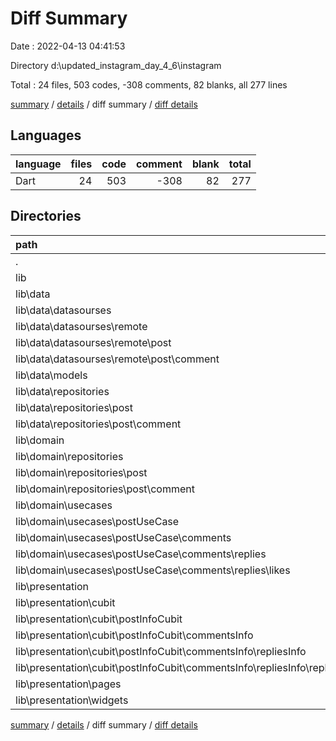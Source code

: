 # Diff Summary

Date : 2022-04-13 04:41:53

Directory d:\updated_instagram_day_4_6\instagram

Total : 24 files,  503 codes, -308 comments, 82 blanks, all 277 lines

[summary](results.md) / [details](details.md) / diff summary / [diff details](diff-details.md)

## Languages
| language | files | code | comment | blank | total |
| :--- | ---: | ---: | ---: | ---: | ---: |
| Dart | 24 | 503 | -308 | 82 | 277 |

## Directories
| path | files | code | comment | blank | total |
| :--- | ---: | ---: | ---: | ---: | ---: |
| . | 24 | 503 | -308 | 82 | 277 |
| lib | 24 | 503 | -308 | 82 | 277 |
| lib\data | 8 | 124 | -137 | 29 | 16 |
| lib\data\datasourses | 4 | 56 | -112 | 13 | -43 |
| lib\data\datasourses\remote | 4 | 56 | -112 | 13 | -43 |
| lib\data\datasourses\remote\post | 3 | 62 | -112 | 14 | -36 |
| lib\data\datasourses\remote\post\comment | 2 | 62 | -112 | 13 | -37 |
| lib\data\models | 2 | 23 | 51 | 9 | 83 |
| lib\data\repositories | 2 | 45 | -76 | 7 | -24 |
| lib\data\repositories\post | 2 | 45 | -76 | 7 | -24 |
| lib\data\repositories\post\comment | 2 | 45 | -76 | 7 | -24 |
| lib\domain | 6 | 58 | -102 | 12 | -32 |
| lib\domain\repositories | 2 | 6 | -16 | 0 | -10 |
| lib\domain\repositories\post | 2 | 6 | -16 | 0 | -10 |
| lib\domain\repositories\post\comment | 2 | 6 | -16 | 0 | -10 |
| lib\domain\usecases | 4 | 52 | -86 | 12 | -22 |
| lib\domain\usecases\postUseCase | 4 | 52 | -86 | 12 | -22 |
| lib\domain\usecases\postUseCase\comments | 4 | 52 | -86 | 12 | -22 |
| lib\domain\usecases\postUseCase\comments\replies | 4 | 52 | -86 | 12 | -22 |
| lib\domain\usecases\postUseCase\comments\replies\likes | 2 | 26 | -44 | 6 | -12 |
| lib\presentation | 8 | 307 | -44 | 37 | 300 |
| lib\presentation\cubit | 4 | 104 | -148 | 26 | -18 |
| lib\presentation\cubit\postInfoCubit | 4 | 104 | -148 | 26 | -18 |
| lib\presentation\cubit\postInfoCubit\commentsInfo | 4 | 104 | -148 | 26 | -18 |
| lib\presentation\cubit\postInfoCubit\commentsInfo\repliesInfo | 4 | 104 | -148 | 26 | -18 |
| lib\presentation\cubit\postInfoCubit\commentsInfo\repliesInfo\replyLikes | 2 | 49 | -75 | 13 | -13 |
| lib\presentation\pages | 1 | 76 | -18 | 4 | 62 |
| lib\presentation\widgets | 3 | 127 | 122 | 7 | 256 |

[summary](results.md) / [details](details.md) / diff summary / [diff details](diff-details.md)
